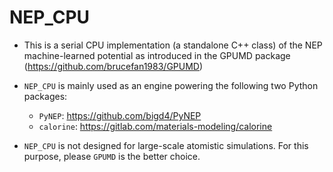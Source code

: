 # NEP_CPU

* This is a serial CPU implementation (a standalone C++ class) of the NEP machine-learned potential as introduced in the GPUMD package (https://github.com/brucefan1983/GPUMD)

* `NEP_CPU` is mainly used as an engine powering the following two Python packages:
  * `PyNEP`: https://github.com/bigd4/PyNEP
  * `calorine`: https://gitlab.com/materials-modeling/calorine
  
* `NEP_CPU` is not designed for large-scale atomistic simulations. For this purpose, please `GPUMD` is the better choice.
